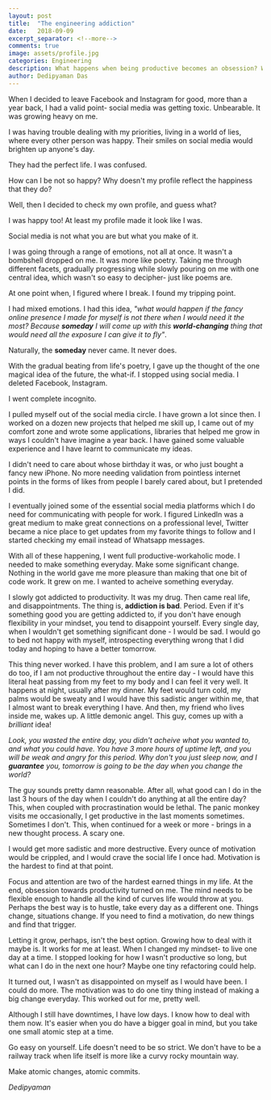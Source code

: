 ```yaml
---
layout: post
title:  "The engineering addiction"
date:   2018-09-09
excerpt_separator: <!--more-->
comments: true
image: assets/profile.jpg
categories: Engineering
description: What happens when being productive becomes an obsession? What if it becomes a drug? How do you deal with it? Let it grow or is it a no-no?
author: Dedipyaman Das
---
```


When I decided to leave Facebook and Instagram for good, more than a year back, I had a valid point- social media was getting toxic. Unbearable. It was growing heavy on me. 

I was having trouble dealing with my priorities, living in a world of lies, where every other person was happy. Their smiles on social media would brighten up anyone's day.

They had the perfect life. I was confused. 

How can I be not so happy? Why doesn't my profile reflect the happiness that they do? 
<!--more-->

Well, then I decided to check my own profile, and guess what? 

I was happy too! At least my profile made it look like I was. 

Social media is not what you are but what you make of it. 

I was going through a range of emotions, not all at once. It wasn't a bombshell dropped on me. It was more like poetry. Taking me through different facets, gradually progressing while slowly pouring on me with one central idea, which wasn't so easy to decipher- just like poems are. 

At one point when, I figured where I break. I found my tripping point. 

I had mixed emotions. I had this idea, _"what would happen if the fancy online presence I made for myself is not there when I would need it the most? Because **someday** I will come up with this **world-changing** thing that would need all the exposure I can give it to fly"_. 

Naturally, the **someday** never came. It never does.

With the gradual beating from life's poetry, I gave up the thought of the one magical idea of the future, the what-if. I stopped using social media. I deleted Facebook, Instagram.  

I went complete incognito.

I pulled myself out of the social media circle. I have grown a lot since then. I worked on a dozen new projects that helped me skill up, I came out of my comfort zone and wrote some applications, libraries that helped me grow in ways I couldn't have imagine a year back. I have gained some valuable experience and I have learnt to communicate my ideas.

I didn't need to care about whose birthday it was, or who just bought a fancy new iPhone. No more needing validation from pointless internet points in the forms of likes from people I barely cared about, but I pretended I did.

I eventually joined some of the essential social media platforms which I do need for communicating with people for work. I figured LinkedIn was a great medium to make great connections on a professional level, Twitter became a nice place to get updates from my favorite things to follow and I started checking my email instead of Whatsapp messages.

With all of these happening, I went full productive-workaholic mode. I needed to make something everyday. Make some significant change. Nothing in the world gave me more pleasure than making that one bit of code work. It grew on me. I wanted to acheive something everyday. 

I slowly got addicted to productivity. It was my drug. Then came real life, and disappointments. The thing is, **addiction is bad**. Period. Even if it's something good you are getting addicted to, if you don't have enough flexibility in your mindset, you tend to disappoint yourself. Every single day, when I wouldn't get something significant done - I would be sad. I would go to bed not happy with myself, introspecting everything wrong that I did today and hoping to have a better tomorrow.

This thing never worked. I have this problem, and I am sure a lot of others do too, if I am not productive throughout the entire day - I would have this literal heat passing from my feet to my body and I can feel it very well. It happens at night, usually after my dinner. My feet would turn cold, my palms would be sweaty and I would have this sadistic anger within me, that I almost want to break everything I have. And then, my friend who lives inside me, wakes up. A little demonic angel. This guy, comes up with a _brilliant_ idea!

_Look, you wasted the entire day, you didn't acheive what you wanted to, and what you could have. You have 3 more hours of uptime left, and you will be weak and angry for this period. Why don't you just sleep now, and I **guarantee** you, tomorrow is going to be the day when you change the world?_

The guy sounds pretty damn reasonable. After all, what good can I do in the last 3 hours of the day when I couldn't do anything at all the entire day? This, when coupled with procrastination would be lethal. The panic monkey visits me occasionally, I get productive in the last moments sometimes. Sometimes I don't. This, when continued for a week or more - brings in a new thought process. A scary one.

I would get more sadistic and more destructive. Every ounce of motivation would be crippled, and I would crave the social life I once had. Motivation is the hardest to find at that point.

Focus and attention are two of the hardest earned things in my life. At the end, obsession towards productivity turned on me. The mind needs to be flexible enough to handle all the kind of curves life would throw at you. Perhaps the best way is to hustle, take every day as a different one. Things change, situations change. If you need to find a motivation, do new things and find that trigger.

Letting it grow, perhaps, isn't the best option. Growing how to deal with it maybe is. It works for me at least. When I changed my mindset- to live one day at a time. I stopped looking for how I wasn't productive so long, but what can I do in the next one hour? Maybe one tiny refactoring could help. 

It turned out, I wasn't as disappointed on myself as I would have been. I could do more. The motivation was to do one tiny thing instead of making a big change everyday. This worked out for me, pretty well. 

Although I still have downtimes, I have low days. I know how to deal with them now. It's easier when you do have a bigger goal in mind, but you take one small atomic step at a time.

Go easy on yourself. Life doesn't need to be so strict. We don't have to be a railway track when life itself is more like a curvy rocky mountain way. 

Make atomic changes, atomic commits. 

_Dedipyaman_